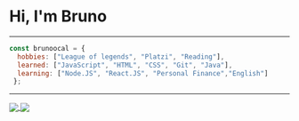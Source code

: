 # Hi, I'm Bruno
------------
```js
const brunoocal = {
  hobbies: ["League of legends", "Platzi", "Reading"],
  learned: ["JavaScript", "HTML", "CSS", "Git", "Java"],
  learning: ["Node.JS", "React.JS", "Personal Finance","English"]
 };
```
------------

<a href="https://github.com/brunoocal">
<img src="https://github-readme-stats.vercel.app/api?username=brunoocal&amp;show_icons=true&amp;theme=highcontrast&amp;hide=prs" align="center">
</a>

<a href="https://github.com/brunoocal">
<img src="https://github-readme-stats.vercel.app/api/top-langs/?username=brunoocal&langs_count=5&theme=highcontrast" align="center">
</a>
